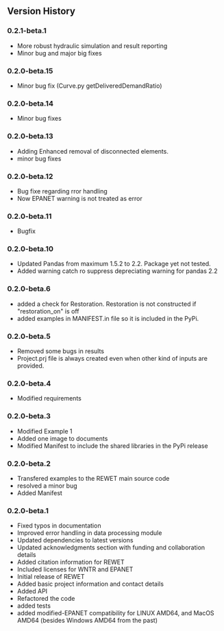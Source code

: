## Version History

### 0.2.1-beta.1
- More robust hydraulic simulation and result reporting
- Minor bug and major big fixes

### 0.2.0-beta.15
- Minor bug fix (Curve.py getDeliveredDemandRatio)

### 0.2.0-beta.14
- Minor bug fixes


### 0.2.0-beta.13
- Adding Enhanced removal of disconnected elements.
- minor bug fixes

### 0.2.0-beta.12
- Bug fixe regarding rror handling
- Now EPANET warning is not treated as error

### 0.2.0-beta.11
- Bugfix

### 0.2.0-beta.10
- Updated Pandas from maximum 1.5.2 to 2.2. Package yet not tested. 
- Added warning catch ro suppress depreciating warning for pandas 2.2

### 0.2.0-beta.6
- added a check for Restoration. Restoration is not constructed if "restoration_on" is off
- added examples in MANIFEST.in file so it is included in the PyPi. 

### 0.2.0-beta.5
- Removed some bugs in results
- Project.prj file is always created even when other kind of inputs are provided.

### 0.2.0-beta.4
- Modified requirements


### 0.2.0-beta.3
- Modified Example 1
- Added one image to documents
- Modified Manifest to include the shared libraries in the PyPi release

### 0.2.0-beta.2
- Transfered examples to the REWET main source code
- resolved a minor bug
- Added Manifest

### 0.2.0-beta.1
- Fixed typos in documentation
- Improved error handling in data processing module
- Updated dependencies to latest versions
- Updated acknowledgments section with funding and collaboration details
- Added citation information for REWET
- Included licenses for WNTR and EPANET
- Initial release of REWET
- Added basic project information and contact details
- Added API
- Refactored the code
- added tests
- added modified-EPANET compatibility for LINUX AMD64, and MacOS AMD64 (besides Windows AMD64 from the past)
